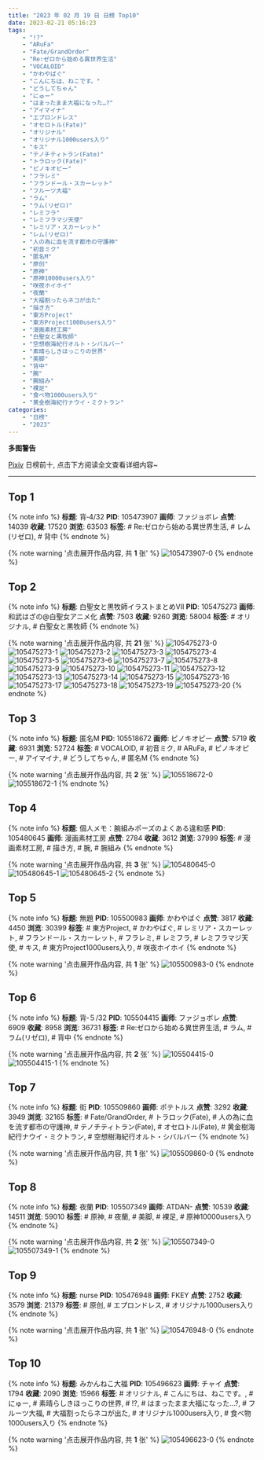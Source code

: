 ```yaml
---
title: "2023 年 02 月 19 日 日榜 Top10"
date: 2023-02-21 05:16:23
tags:
    - "!?"
    - "ARuFa"
    - "Fate/GrandOrder"
    - "Re:ゼロから始める異世界生活"
    - "VOCALOID"
    - "かわやばぐ"
    - "こんにちは、ねこです。"
    - "どうしてちゃん"
    - "にゅー"
    - "はまったまま大福になった…?"
    - "アイマイナ"
    - "エプロンドレス"
    - "オセロトル(Fate)"
    - "オリジナル"
    - "オリジナル1000users入り"
    - "キス"
    - "テノチティトラン(Fate)"
    - "トラロック(Fate)"
    - "ピノキオピー"
    - "フラレミ"
    - "フランドール・スカーレット"
    - "フルーツ大福"
    - "ラム"
    - "ラム(リゼロ)"
    - "レミフラ"
    - "レミフラマジ天使"
    - "レミリア・スカーレット"
    - "レム(リゼロ)"
    - "人の為に血を流す都市の守護神"
    - "初音ミク"
    - "匿名M"
    - "原创"
    - "原神"
    - "原神10000users入り"
    - "咲夜ホイホイ"
    - "夜蘭"
    - "大福割ったらネコが出た"
    - "描き方"
    - "東方Project"
    - "東方Project1000users入り"
    - "漫画素材工房"
    - "白聖女と黒牧師"
    - "空想樹海紀行オルト・シバルバー"
    - "素晴らしきほっこりの世界"
    - "美脚"
    - "背中"
    - "腕"
    - "腕組み"
    - "裸足"
    - "食べ物1000users入り"
    - "黄金樹海紀行ナウイ・ミクトラン"
categories:
    - "日榜"
    - "2023"
---
```


<i class="fa fa-triangle-exclamation"></i>**多图警告**<i class="fa fa-triangle-exclamation"></i>

[Pixiv](https://www.pixiv.net/) 日榜前十, 点击下方阅读全文查看详细内容~

<!-- more -->

---

## Top 1

{% note info %}
**标题**: 背‐4/32
**PID**: 105473907 **画师**: ファジョボレ
**点赞**: 14039 **收藏**: 17520 **浏览**: 63503
**标签**: # Re:ゼロから始める異世界生活, # レム(リゼロ), # 背中
{% endnote %}

{% note warning '点击展开作品内容, 共 **1** 张' %}
![105473907-0](https://i.pixiv.re/img-original/img/2023/02/18/00/04/15/105473907_p0.jpg)
{% endnote %}

## Top 2

{% note info %}
**标题**: 白聖女と黒牧師イラストまとめⅦ
**PID**: 105475273 **画师**: 和武はざの@白聖女アニメ化
**点赞**: 7503 **收藏**: 9260 **浏览**: 58004
**标签**: # オリジナル, # 白聖女と黒牧師
{% endnote %}

{% note warning '点击展开作品内容, 共 **21** 张' %}
![105475273-0](https://i.pixiv.re/img-original/img/2023/02/18/00/47/07/105475273_p0.jpg)
![105475273-1](https://i.pixiv.re/img-original/img/2023/02/18/00/47/07/105475273_p1.jpg)
![105475273-2](https://i.pixiv.re/img-original/img/2023/02/18/00/47/07/105475273_p2.jpg)
![105475273-3](https://i.pixiv.re/img-original/img/2023/02/18/00/47/07/105475273_p3.jpg)
![105475273-4](https://i.pixiv.re/img-original/img/2023/02/18/00/47/07/105475273_p4.jpg)
![105475273-5](https://i.pixiv.re/img-original/img/2023/02/18/00/47/07/105475273_p5.jpg)
![105475273-6](https://i.pixiv.re/img-original/img/2023/02/18/00/47/07/105475273_p6.jpg)
![105475273-7](https://i.pixiv.re/img-original/img/2023/02/18/00/47/07/105475273_p7.jpg)
![105475273-8](https://i.pixiv.re/img-original/img/2023/02/18/00/47/07/105475273_p8.jpg)
![105475273-9](https://i.pixiv.re/img-original/img/2023/02/18/00/47/07/105475273_p9.jpg)
![105475273-10](https://i.pixiv.re/img-original/img/2023/02/18/00/47/07/105475273_p10.jpg)
![105475273-11](https://i.pixiv.re/img-original/img/2023/02/18/00/47/07/105475273_p11.jpg)
![105475273-12](https://i.pixiv.re/img-original/img/2023/02/18/00/47/07/105475273_p12.jpg)
![105475273-13](https://i.pixiv.re/img-original/img/2023/02/18/00/47/07/105475273_p13.jpg)
![105475273-14](https://i.pixiv.re/img-original/img/2023/02/18/00/47/07/105475273_p14.jpg)
![105475273-15](https://i.pixiv.re/img-original/img/2023/02/18/00/47/07/105475273_p15.jpg)
![105475273-16](https://i.pixiv.re/img-original/img/2023/02/18/00/47/07/105475273_p16.jpg)
![105475273-17](https://i.pixiv.re/img-original/img/2023/02/18/00/47/07/105475273_p17.jpg)
![105475273-18](https://i.pixiv.re/img-original/img/2023/02/18/00/47/07/105475273_p18.jpg)
![105475273-19](https://i.pixiv.re/img-original/img/2023/02/18/00/47/07/105475273_p19.jpg)
![105475273-20](https://i.pixiv.re/img-original/img/2023/02/18/00/47/07/105475273_p20.jpg)
{% endnote %}

## Top 3

{% note info %}
**标题**: 匿名M
**PID**: 105518672 **画师**: ピノキオピー
**点赞**: 5719 **收藏**: 6931 **浏览**: 52724
**标签**: # VOCALOID, # 初音ミク, # ARuFa, # ピノキオピー, # アイマイナ, # どうしてちゃん, # 匿名M
{% endnote %}

{% note warning '点击展开作品内容, 共 **2** 张' %}
![105518672-0](https://i.pixiv.re/img-original/img/2023/02/19/13/54/35/105518672_p0.jpg)
![105518672-1](https://i.pixiv.re/img-original/img/2023/02/19/13/54/35/105518672_p1.jpg)
{% endnote %}

## Top 4

{% note info %}
**标题**: 個人メモ：腕組みポーズのよくある違和感
**PID**: 105480645 **画师**: 漫画素材工房
**点赞**: 2784 **收藏**: 3612 **浏览**: 37999
**标签**: # 漫画素材工房, # 描き方, # 腕, # 腕組み
{% endnote %}

{% note warning '点击展开作品内容, 共 **3** 张' %}
![105480645-0](https://i.pixiv.re/img-original/img/2023/02/18/07/00/03/105480645_p0.jpg)
![105480645-1](https://i.pixiv.re/img-original/img/2023/02/18/07/00/03/105480645_p1.jpg)
![105480645-2](https://i.pixiv.re/img-original/img/2023/02/18/07/00/03/105480645_p2.jpg)
{% endnote %}

## Top 5

{% note info %}
**标题**: 無題
**PID**: 105500983 **画师**: かわやばぐ
**点赞**: 3817 **收藏**: 4450 **浏览**: 30399
**标签**: # 東方Project, # かわやばぐ, # レミリア・スカーレット, # フランドール・スカーレット, # フラレミ, # レミフラ, # レミフラマジ天使, # キス, # 東方Project1000users入り, # 咲夜ホイホイ
{% endnote %}

{% note warning '点击展开作品内容, 共 **1** 张' %}
![105500983-0](https://i.pixiv.re/img-original/img/2023/02/18/22/45/35/105500983_p0.jpg)
{% endnote %}

## Top 6

{% note info %}
**标题**: 背‐５/32
**PID**: 105504415 **画师**: ファジョボレ
**点赞**: 6909 **收藏**: 8958 **浏览**: 36731
**标签**: # Re:ゼロから始める異世界生活, # ラム, # ラム(リゼロ), # 背中
{% endnote %}

{% note warning '点击展开作品内容, 共 **2** 张' %}
![105504415-0](https://i.pixiv.re/img-original/img/2023/02/19/00/13/46/105504415_p0.jpg)
![105504415-1](https://i.pixiv.re/img-original/img/2023/02/19/00/13/46/105504415_p1.jpg)
{% endnote %}

## Top 7

{% note info %}
**标题**: 街
**PID**: 105509860 **画师**: ポテトルス
**点赞**: 3292 **收藏**: 3949 **浏览**: 32165
**标签**: # Fate/GrandOrder, # トラロック(Fate), # 人の為に血を流す都市の守護神, # テノチティトラン(Fate), # オセロトル(Fate), # 黄金樹海紀行ナウイ・ミクトラン, # 空想樹海紀行オルト・シバルバー
{% endnote %}

{% note warning '点击展开作品内容, 共 **1** 张' %}
![105509860-0](https://i.pixiv.re/img-original/img/2023/02/19/04/34/44/105509860_p0.jpg)
{% endnote %}

## Top 8

{% note info %}
**标题**: 夜蘭
**PID**: 105507349 **画师**: ATDAN-
**点赞**: 10539 **收藏**: 14511 **浏览**: 59010
**标签**: # 原神, # 夜蘭, # 美脚, # 裸足, # 原神10000users入り
{% endnote %}

{% note warning '点击展开作品内容, 共 **2** 张' %}
![105507349-0](https://i.pixiv.re/img-original/img/2023/02/20/07/45/51/105507349_p0.jpg)
![105507349-1](https://i.pixiv.re/img-original/img/2023/02/20/07/45/51/105507349_p1.jpg)
{% endnote %}

## Top 9

{% note info %}
**标题**: nurse
**PID**: 105476948 **画师**: FKEY
**点赞**: 2752 **收藏**: 3579 **浏览**: 21379
**标签**: # 原创, # エプロンドレス, # オリジナル1000users入り
{% endnote %}

{% note warning '点击展开作品内容, 共 **1** 张' %}
![105476948-0](https://i.pixiv.re/img-original/img/2023/02/18/01/56/56/105476948_p0.jpg)
{% endnote %}

## Top 10

{% note info %}
**标题**: みかんねこ大福
**PID**: 105496623 **画师**: チャイ
**点赞**: 1794 **收藏**: 2090 **浏览**: 15966
**标签**: # オリジナル, # こんにちは、ねこです。, # にゅー, # 素晴らしきほっこりの世界, # !?, # はまったまま大福になった…?, # フルーツ大福, # 大福割ったらネコが出た, # オリジナル1000users入り, # 食べ物1000users入り
{% endnote %}

{% note warning '点击展开作品内容, 共 **1** 张' %}
![105496623-0](https://i.pixiv.re/img-original/img/2023/02/18/20/30/02/105496623_p0.png)
{% endnote %}
